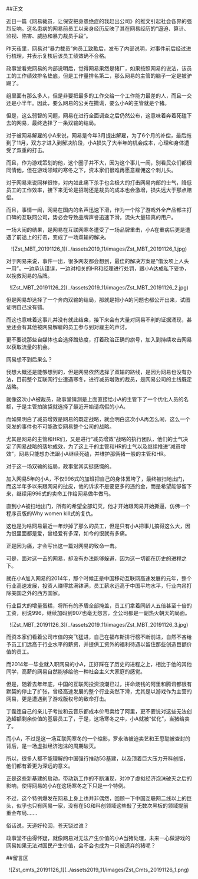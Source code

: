 ##正文

近日一篇《网易裁员，让保安把身患绝症的我赶出公司》的推文引起社会各界的强烈反响。这名患病的网易前员工以亲身经历反映了其在网易经历的“逼迫、算计、监视、陷害、威胁和暴力裁员手段”。

昨天夜里，网易对“暴力裁员”向员工致歉后，发布了内部说明，对事件前后经过进行梳理，并表示复核后该员工绩效确不合格。

政事堂看完网易的内部说明后，觉得网易果然是猪厂，如果按照网易的说法，该员工的工作绩效排名垫底，但是工作量排名第二，那么网易的主管的脑子一定是被驴踢了。

组里面有那么多人，但是非要把最多的工作交给一个工作能力最差的人，而且一交还是小半年。因此，要么网易的公关在撒谎，要么小A的主管就是个猪。

但是，这么弱智的问题，网易在进行全面调查之后仍然公布，这意味着奔着死磕下去的网易，最终选择了一条双输的结局。

对于被网易解雇的小A来说，网易是今年3月提出解雇，为了6个月的补偿，最后拖到了11月，双方才进入到解决阶段，小A损失了大半年的机会成本，心理和身体遭受了双重的打击。

而且，作为游戏策划的他，这个圈子并不大，因为这个事儿一闹，别看民众们都很同情他，但在游戏领域的寒冬之下，资本家们很难再愿意雇佣这个刺儿头。


对于网易来说同样很惨，对内如此痛下杀手也会极大的打击网易内部的士气，降低员工的工作效率，接下来无论是招聘还是裁员的成本也会激增，损失远大于那点赔偿。

而且，事情一闹，网易在国内的名声迅速下滑，作为一个除了游戏外全产品都主打口碑的互联网公司，势必会导致品牌声誉迅速下滑，流失大量较真的用户。

一场大闹的结果，是网易在互联网寒冬遭受了一场品牌重击，小A在重病后更是遭遇了前途上的打击，变成了一场双输的解决。

 <div align="center">![Zst_MBT_20191126_1](../assets2019_11/images/Zst_MBT_20191126_1.jpg)</div>

对于网易来说，事件一出，很多网友都会想到，最佳的解决方案是“借汝项上人头一用”。一边承认错误，一边对相关的HR和经理进行处罚，跟小A达成私下妥协，以挽救网易的品牌。

 <div align="center">![Zst_MBT_20191126_2](../assets2019_11/images/Zst_MBT_20191126_2.jpg)</div>

但是网易却选择了一个奔向双输的结局，那就是把小A的问题也都公开出来，试图证明自己没有错。

而这也意味着这事儿并没有就此结束，接下来会有大量对网易不利的证据涌现，甚至还会有其他被网易解雇的员工参与到对雇主的声讨。

更不要说那些自媒体也会选择蹭热度，打着政治正确的旗号，加入到持续攻击网易以获取流量的机会。

网易想不到后果么？

我想大概还是能够想到的，但是网易依然选择了双输的路线，是因为网易也没有办法，目前整个互联网行业遭遇寒冬，进行减员增效的裁员，是网易公司的主线既定战略。

就像这次小A被裁员，政事堂猜测是上面直接给小A的主管下了一个优化人员的名额，于是主管拍脑袋就选择了最近开始请病假的小A。

而如果明白了减员增效是网易的既定战略，就会明白这次小A再怎么闹，这么一个突发的事件也不可能改变网易整个公司的战略。

尤其是网易的主管和HR们，又是进行“减员增效”战略的执行团队，他们的士气决定了网易战略的落地成效，为了这上千的主管和HR的士气以及继续推进“减员增效”，网易只能想办法跟小A继续死磕，并维护那俩猪一般的主管和HR。

对于这一场双输的结局，政事堂其实挺感慨的。

加入网易5年的小A，不仅996式的加班把自己的身体累垮了，最终被扫地出门，而这半年多以来跟网易的扯皮，他的诉求不是要更多的违约金，而是希望能够留下来，继续用996式的卖命工作给网易做牛做马。

直到小A被扫地出门，所有的希望全部幻灭，他才开始跟网易开始撕逼，仿佛一个程序员版的Why women kill式的复仇。

这也是为啥网易最近一年炒掉了那么的员工，但是只有小A把事儿搞得这么大，因为恨里面都是爱，曾经爱有多深，如今的恨就有多痛。

正是因为痛，才会写出这一篇对网易的致命一击。

可是，面对这一击的网易，却没有办法能够躲避，因为这一切都在历史的进程之下。

就在小A加入网易的2014年，那个时候正是中国移动互联网高速发展的元年，整个行业高速发展，投资人赚得盆满钵满，员工薪水远高于中国平均水平，行业内吊打除美国之外的西方国家。

行业巨大的增量蛋糕，将所有的矛盾全部掩盖，员工们拿着同龄人五倍甚至十倍的工资，别说996，继续加码到907也毫无怨言，全公司都是一副热火朝天的局面。

 <div align="center">![Zst_MBT_20191126_3](../assets2019_11/images/Zst_MBT_20191126_3.jpg)</div>

而资本家们看着公司市值的突飞猛进，自己在福布斯排行榜不断前进，自然不吝给予员工们远高于行业水平的薪资，并提供工资外的福利待遇以留住那些创造巨额价值的员工。

而2014年一毕业就入职网易的小A，正好踩在了历史的进程之上，相比于他的其他同学，高薪的网易自然能够给他一种社会主义大家庭的感觉。

但是，随着去年年底，中国的互联网投资浪潮已过，拼命烧钱的阿里和腾讯都很有默契的停止了扩张，曾经高速发展的整个行业突然下滑，尤其是以游戏作为主营的网易，更是遭遇到了游戏版权号的致命打击。

丁磊连自己的亲儿子考拉和云音乐都成本价甩卖给了阿里，更不要说对这些无法创造超额剩余价值的基层员工了，于是，这场寒冬之中，小A就被“优化”，当猪给卖了。

而小A，不过是这一场互联网寒冬的一个缩影，罗永浩被迫卖艺和王思聪被查封的背后，是一场虚拟经济泡沫的周期破灭。

所以，很多人都不能理解的中国强行推动5G基建，以及顶着巨大压力开科创版，他们都有着更为深远的意义。

正是这些新基建的启动，带动新工作的不断涌现，对冲了虚拟经济泡沫破灭之后的影响，使得网易的小A在这场寒冬之下只是一个特例。

不过，这个特例爆发在网易上身上也并非偶然，回顾一下中国互联网二线以上的巨头，似乎也只有网易一家，没有在5G和科创领域这些敲了无数次黑板的领域提前重金布局.......

俗话说，天道好轮回，苍天饶过谁？

政事堂不由得怀疑，就像网易对无法产生价值的小A当猪处理，未来一心做游戏的网易如果无法对国民产生价值，会不会也成为一只被遗弃的猪呢？

##留言区
 <div align="center">![Zst_cmts_20191126_1](../assets2019_11/images/Zst_Cmts_20191126_1.png)</div>